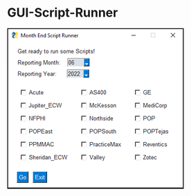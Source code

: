# GUI-Script-Runner

![alt text](https://github.com/itsderek/GUI-Script-Runner/blob/main/first_screen.PNG?raw=TRUE)
